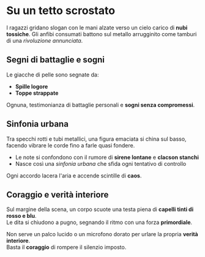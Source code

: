 # Su un tetto scrostato

I ragazzi gridano slogan con le mani alzate verso un cielo carico di **nubi tossiche**. Gli anfibi consumati battono sul metallo arrugginito come tamburi di una *rivoluzione annunciata*. 

## Segni di battaglie e sogni

Le giacche di pelle sono segnate da:  
- **Spille logore**  
- **Toppe strappate**  

Ognuna, testimonianza di battaglie personali e **sogni senza compromessi**.

## Sinfonia urbana

Tra specchi rotti e tubi metallici, una figura emaciata si china sul basso, facendo vibrare le corde fino a farle quasi fondere.  
- Le note si confondono con il rumore di **sirene lontane** e **clacson stanchi**  
- Nasce così una *sinfonia urbana* che sfida ogni tentativo di controllo  

Ogni accordo lacera l'aria e accende scintille di **caos**.

## Coraggio e verità interiore

Sul margine della scena, un corpo scuote una testa piena di **capelli tinti di rosso e blu**.  
Le dita si chiudono a pugno, segnando il ritmo con una forza **primordiale**.

Non serve un palco lucido o un microfono dorato per urlare la propria **verità interiore**.  
Basta il **coraggio** di rompere il silenzio imposto.